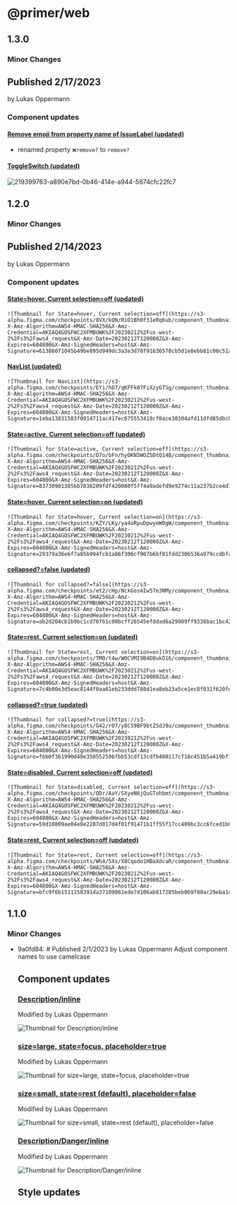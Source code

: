 # @primer/web

## 1.3.0

### Minor Changes

## Published 2/17/2023

by Lukas Oppermann

### Component updates

#### [Remove emoji from property name of IssueLabel (updated)](https://www.figma.com/file/GCvY3Qv8czRgZgvl1dG6lp?node-id=10490:36970)

- renamed property `❌remove?` to `remove?`

#### [ToggleSwitch (updated)](https://www.figma.com/file/GCvY3Qv8czRgZgvl1dG6lp/Primer-Web?node-id=13518%3A50189&t=MrwVxOuVu47qG4vw-1)

![219399763-a890e7bd-0b46-414e-a944-5674cfc22fc7](https://user-images.githubusercontent.com/813754/219656846-02c6f967-4c0f-4fcb-801e-fc4899ac22d8.jpg)

## 1.2.0

### Minor Changes

## Published 2/14/2023

by Lukas Oppermann

### Component updates

#### [State=hover, Current selection=off (updated)](https://www.figma.com/file/GCvY3Qv8czRgZgvl1dG6lp?node-id=15175:71565)

    ![Thumbnail for State=hover, Current selection=off](https://s3-alpha.figma.com/checkpoints/8VX/kQN/RiD1Bh0f31eRq6ub/component_thumbnail_5.png?X-Amz-Algorithm=AWS4-HMAC-SHA256&X-Amz-Credential=AKIAQ4GOSFWC2XFMBUWK%2F20230212%2Fus-west-2%2Fs3%2Faws4_request&X-Amz-Date=20230212T120000Z&X-Amz-Expires=604800&X-Amz-SignedHeaders=host&X-Amz-Signature=61386071045b49be895d949dc3a3e3d78f91636578cb5d1e8ebb81c00c51a73c)

#### [NavList (updated)](https://www.figma.com/file/GCvY3Qv8czRgZgvl1dG6lp?node-id=16716:62541)

    ![Thumbnail for NavList](https://s3-alpha.figma.com/checkpoints/EYi/hO7/qKFFk07FiXzyGTSg/component_thumbnail_8.png?X-Amz-Algorithm=AWS4-HMAC-SHA256&X-Amz-Credential=AKIAQ4GOSFWC2XFMBUWK%2F20230212%2Fus-west-2%2Fs3%2Faws4_request&X-Amz-Date=20230212T120000Z&X-Amz-Expires=604800&X-Amz-SignedHeaders=host&X-Amz-Signature=1eba13831583f0914711ac417ec675553419cf0ace38304afd11dfd85dbcbdb5)

#### [State=active, Current selection=off (updated)](https://www.figma.com/file/GCvY3Qv8czRgZgvl1dG6lp?node-id=15175:71568)

    ![Thumbnail for State=active, Current selection=off](https://s3-alpha.figma.com/checkpoints/O7o/bFn/hyOKN5WOZ5DtQ14B/component_thumbnail_4.png?X-Amz-Algorithm=AWS4-HMAC-SHA256&X-Amz-Credential=AKIAQ4GOSFWC2XFMBUWK%2F20230212%2Fus-west-2%2Fs3%2Faws4_request&X-Amz-Date=20230212T120000Z&X-Amz-Expires=604800&X-Amz-SignedHeaders=host&X-Amz-Signature=83730901385bb7838209fdf420080f5ff4a9adefd9e9274c11a237b2ce4d7d77)

#### [State=hover, Current selection=on (updated)](https://www.figma.com/file/GCvY3Qv8czRgZgvl1dG6lp?node-id=15175:71579)

    ![Thumbnail for State=hover, Current selection=on](https://s3-alpha.figma.com/checkpoints/KZY/LKy/ya4oRpuDpwyeW0gW/component_thumbnail_7.png?X-Amz-Algorithm=AWS4-HMAC-SHA256&X-Amz-Credential=AKIAQ4GOSFWC2XFMBUWK%2F20230212%2Fus-west-2%2Fs3%2Faws4_request&X-Amz-Date=20230212T120000Z&X-Amz-Expires=604800&X-Amz-SignedHeaders=host&X-Amz-Signature=29379a36e6f7a85b994fcb1a86f306cf907b6bf81fdd2306536a979ccdbfaf83)

#### [collapsed?=false (updated)](https://www.figma.com/file/GCvY3Qv8czRgZgvl1dG6lp?node-id=16716:62519)

    ![Thumbnail for collapsed?=false](https://s3-alpha.figma.com/checkpoints/et2/cHp/NckGosmIw57e3NMy/component_thumbnail_1.png?X-Amz-Algorithm=AWS4-HMAC-SHA256&X-Amz-Credential=AKIAQ4GOSFWC2XFMBUWK%2F20230212%2Fus-west-2%2Fs3%2Faws4_request&X-Amz-Date=20230212T120000Z&X-Amz-Expires=604800&X-Amz-SignedHeaders=host&X-Amz-Signature=ab2d204cb1b9bc1cd76f61c00bcff26545efddad6a29909ff9338bac1bc42105)

#### [State=rest, Current selection=on (updated)](https://www.figma.com/file/GCvY3Qv8czRgZgvl1dG6lp?node-id=15175:71574)

    ![Thumbnail for State=rest, Current selection=on](https://s3-alpha.figma.com/checkpoints/TM0/t4w/W0CVMI9B4D8ukO16/component_thumbnail_2.png?X-Amz-Algorithm=AWS4-HMAC-SHA256&X-Amz-Credential=AKIAQ4GOSFWC2XFMBUWK%2F20230212%2Fus-west-2%2Fs3%2Faws4_request&X-Amz-Date=20230212T120000Z&X-Amz-Expires=604800&X-Amz-SignedHeaders=host&X-Amz-Signature=7c4b00e3d5eac8144f0aa61eb233ddd788d1ea8eb23a5ce1ec8f031f620fedcd)

#### [collapsed?=true (updated)](https://www.figma.com/file/GCvY3Qv8czRgZgvl1dG6lp?node-id=16716:62587)

    ![Thumbnail for collapsed?=true](https://s3-alpha.figma.com/checkpoints/G42/rO7/y8C59BF9btZSdJ9u/component_thumbnail_0.png?X-Amz-Algorithm=AWS4-HMAC-SHA256&X-Amz-Credential=AKIAQ4GOSFWC2XFMBUWK%2F20230212%2Fus-west-2%2Fs3%2Faws4_request&X-Amz-Date=20230212T120000Z&X-Amz-Expires=604800&X-Amz-SignedHeaders=host&X-Amz-Signature=f6b0f361990d40e350552596fbb53cdf13cdfb400117cf18c451b5a419bf1580)

#### [State=disabled, Current selection=off (updated)](https://www.figma.com/file/GCvY3Qv8czRgZgvl1dG6lp?node-id=15175:71571)

    ![Thumbnail for State=disabled, Current selection=off](https://s3-alpha.figma.com/checkpoints/ODr/AaY/SXyeN6jQuGTohbmt/component_thumbnail_3.png?X-Amz-Algorithm=AWS4-HMAC-SHA256&X-Amz-Credential=AKIAQ4GOSFWC2XFMBUWK%2F20230212%2Fus-west-2%2Fs3%2Faws4_request&X-Amz-Date=20230212T120000Z&X-Amz-Expires=604800&X-Amz-SignedHeaders=host&X-Amz-Signature=59d10809ae04e0e2287d017d4f01f91471b1ff55f17cc409bc3cc6fced1b09c8)

#### [State=rest, Current selection=off (updated)](https://www.figma.com/file/GCvY3Qv8czRgZgvl1dG6lp?node-id=15175:71562)

    ![Thumbnail for State=rest, Current selection=off](https://s3-alpha.figma.com/checkpoints/Wh4/5Xs/X8Cqodo1HBaXdcaR/component_thumbnail_6.png?X-Amz-Algorithm=AWS4-HMAC-SHA256&X-Amz-Credential=AKIAQ4GOSFWC2XFMBUWK%2F20230212%2Fus-west-2%2Fs3%2Faws4_request&X-Amz-Date=20230212T120000Z&X-Amz-Expires=604800&X-Amz-SignedHeaders=host&X-Amz-Signature=bfc9f6b1511158391da37109061ede7d106ab817285beb069f80ac29eba1dc78)

## 1.1.0

### Minor Changes

- 9a0fd84: # Published 2/1/2023
  by Lukas Oppermann
  Adjust component names to use camelcase

  ## Component updates

  ### [Description/inline](https://www.figma.com/file/GCvY3Qv8czRgZgvl1dG6lp?node-id=15039:46277)

  Modified by Lukas Oppermann

  ![Thumbnail for Description/inline](https://s3-alpha.figma.com/checkpoints/iLp/U9z/092Q18VW4CvhBOtO/component_thumbnail_2.png?X-Amz-Algorithm=AWS4-HMAC-SHA256&X-Amz-Credential=AKIAQ4GOSFWCTKZ56BFS%2F20230129%2Fus-west-2%2Fs3%2Faws4_request&X-Amz-Date=20230129T120000Z&X-Amz-Expires=604800&X-Amz-SignedHeaders=host&X-Amz-Signature=5b3ef334c502a79454b339427e44085ef0444b7ff0682a666fa52258fa3f1db4)

  ### [size=large, state=focus, placeholder=true](https://www.figma.com/file/GCvY3Qv8czRgZgvl1dG6lp?node-id=19789:78745)

  Modified by Lukas Oppermann

  ![Thumbnail for size=large, state=focus, placeholder=true](https://s3-alpha.figma.com/checkpoints/dzu/6Og/Sebw5MPgzM58X0OS/component_thumbnail_1.png?X-Amz-Algorithm=AWS4-HMAC-SHA256&X-Amz-Credential=AKIAQ4GOSFWCTKZ56BFS%2F20230129%2Fus-west-2%2Fs3%2Faws4_request&X-Amz-Date=20230129T120000Z&X-Amz-Expires=604800&X-Amz-SignedHeaders=host&X-Amz-Signature=3cfd98d68fe64f9f9d9b71324447de8fcca2380d869e2cba541505917757b3ac)

  ### [size=small, state=rest (default), placeholder=false](https://www.figma.com/file/GCvY3Qv8czRgZgvl1dG6lp?node-id=19293:74528)

  Modified by Lukas Oppermann

  ![Thumbnail for size=small, state=rest (default), placeholder=false](https://s3-alpha.figma.com/checkpoints/HOb/99z/vbQ0mSuZFzefV99C/component_thumbnail_0.png?X-Amz-Algorithm=AWS4-HMAC-SHA256&X-Amz-Credential=AKIAQ4GOSFWCTKZ56BFS%2F20230129%2Fus-west-2%2Fs3%2Faws4_request&X-Amz-Date=20230129T120000Z&X-Amz-Expires=604800&X-Amz-SignedHeaders=host&X-Amz-Signature=6f1903e696abeb5a4e24f56d723f89701370a98f87a043969ec63a27e879b9de)

  ### [Description/Danger/inline](https://www.figma.com/file/GCvY3Qv8czRgZgvl1dG6lp?node-id=15114:48248)

  Modified by Lukas Oppermann

  ![Thumbnail for Description/Danger/inline](https://s3-alpha.figma.com/checkpoints/0uq/AAA/ZYKK0Bj2JWT20ZCu/component_thumbnail_3.png?X-Amz-Algorithm=AWS4-HMAC-SHA256&X-Amz-Credential=AKIAQ4GOSFWCTKZ56BFS%2F20230129%2Fus-west-2%2Fs3%2Faws4_request&X-Amz-Date=20230129T120000Z&X-Amz-Expires=604800&X-Amz-SignedHeaders=host&X-Amz-Signature=7e48fde6bf499efdea33bff9c147beb7f3c55ddd7b265ac41a889fd7f92aa5f8)

  ## Style updates
